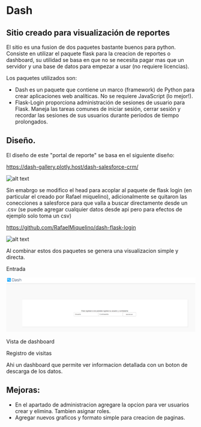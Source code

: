 # Dash
## Sitio creado para visualización de reportes

El sitio es una fusion de dos paquetes bastante buenos para python. Consiste en utilizar el paquete flask para la creacion de reportes o dashboard, su utilidad se basa en que no se necesita pagar mas que un servidor y una base de datos para empezar a usar (no requiere licencias). 

Los paquetes utilizados son:

* Dash es un paquete que contiene un marco (framework) de Python para crear aplicaciones web analíticas. No se requiere JavaScript (lo mejor!).
* Flask-Login proporciona administración de sesiones de usuario para Flask. Maneja las tareas comunes de iniciar sesión, cerrar sesión y recordar las sesiones de sus usuarios durante períodos de tiempo prolongados.

## Diseño.

El diseño de este "portal de reporte" se basa en el siguiente diseño:

https://dash-gallery.plotly.host/dash-salesforce-crm/

![alt text](https://dash-gallery.plotly.host/Manager/apps_data/dash-salesforce-crm/thumbnail_154dcf0e-cb59-11e9-8925-0242ac11004a.png)

Sin emabrgo se modifico el head para acoplar al paquete de flask login (en particular el creado por Rafael miquelino), adicionalmente se quitaron las conecciones a salesforce para que valla a buscar directamente desde un .csv (se puede agregar cualquier datos desde api pero para efectos de ejemplo solo toma un csv)

https://github.com/RafaelMiquelino/dash-flask-login

![alt text](https://user-images.githubusercontent.com/31367475/47422577-4f761500-d759-11e8-90c2-b70a79fcd610.gif)

Al combinar estos dos paquetes se genera una visualizacion simple y directa.

Entrada

![alt text](https://github.com/salibaud/Dash/blob/master/assets/Entrada.PNG)



Vista de dashboard



Registro de visitas



Ahi un dashboard que permite ver informacion detallada con un boton de descarga de los datos.

## Mejoras:
- En el apartado de administracion agregare la opcion para ver usuarios crear y elimina. Tambien asignar roles.
- Agregar nuevos graficos y formato simple para creacion de paginas.
